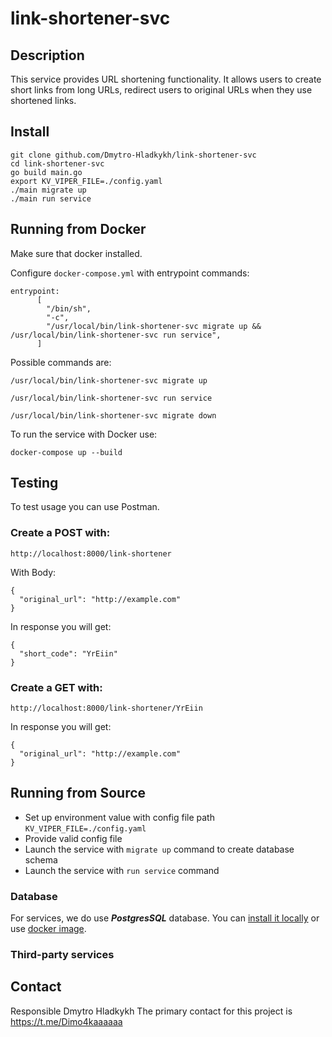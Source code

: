 # link-shortener-svc

## Description

This service provides URL shortening functionality. It allows users to create short links from long URLs, redirect users to original URLs when they use shortened links.

## Install

```
git clone github.com/Dmytro-Hladkykh/link-shortener-svc
cd link-shortener-svc
go build main.go
export KV_VIPER_FILE=./config.yaml
./main migrate up
./main run service
```

## Running from Docker

Make sure that docker installed.

Configure `docker-compose.yml` with entrypoint commands:

```
entrypoint:
      [
        "/bin/sh",
        "-c",
        "/usr/local/bin/link-shortener-svc migrate up && /usr/local/bin/link-shortener-svc run service",
      ]
```

Possible commands are:

```
/usr/local/bin/link-shortener-svc migrate up
```

```
/usr/local/bin/link-shortener-svc run service
```

```
/usr/local/bin/link-shortener-svc migrate down
```

To run the service with Docker use:

```
docker-compose up --build
```

## Testing

To test usage you can use Postman.

### Create a POST with:

```
http://localhost:8000/link-shortener
```

With Body:

```
{
  "original_url": "http://example.com"
}
```

In response you will get:

```
{
  "short_code": "YrEiin"
}
```

### Create a GET with:

```
http://localhost:8000/link-shortener/YrEiin
```

In response you will get:

```
{
  "original_url": "http://example.com"
}
```

## Running from Source

- Set up environment value with config file path `KV_VIPER_FILE=./config.yaml`
- Provide valid config file
- Launch the service with `migrate up` command to create database schema
- Launch the service with `run service` command

### Database

For services, we do use **_PostgresSQL_** database.
You can [install it locally](https://www.postgresql.org/download/) or use [docker image](https://hub.docker.com/_/postgres/).

### Third-party services

## Contact

Responsible Dmytro Hladkykh
The primary contact for this project is https://t.me/Dimo4kaaaaaa
